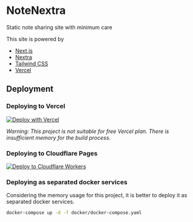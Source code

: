 # NoteNextra

Static note sharing site with minimum care

This site is powered by

- [Next.js](https://nextjs.org/)
- [Nextra](https://nextra.site/)
- [Tailwind CSS](https://tailwindcss.com/)
- [Vercel](https://vercel.com/)

## Deployment

### Deploying to Vercel

[![Deploy with Vercel](https://vercel.com/button)](https://vercel.com/new/clone?repository-url=https%3A%2F%2Fgithub.com%2FTrance-0%2FNotechondria)

_Warning: This project is not suitable for free Vercel plan. There is insufficient memory for the build process._

### Deploying to Cloudflare Pages

[![Deploy to Cloudflare Workers](https://deploy.workers.cloudflare.com/button?paid=true)](https://deploy.workers.cloudflare.com/?url=https://github.com/Trance-0/Notechondria)

### Deploying as separated docker services

Considering the memory usage for this project, it is better to deploy it as separated docker services.

```bash
docker-compose up -d -f docker/docker-compose.yaml
```
